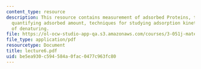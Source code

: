 ```yaml
---
content_type: resource
description: This resource contains measurement of adsorbed Proteins, techniques for
  quantifying adsorbed amount, techniques for studying adsorption kinetics and extent
  of denaturing.
file: https://ol-ocw-studio-app-qa.s3.amazonaws.com/courses/3-051j-materials-for-biomedical-applications-spring-2006/be5ea930c594584a0fac0477c963fc80_lecture6.pdf
file_type: application/pdf
resourcetype: Document
title: lecture6.pdf
uid: be5ea930-c594-584a-0fac-0477c963fc80
---
```

